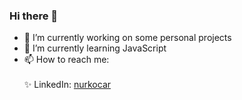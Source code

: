 ### Hi there 👋
- 🔭 I’m currently working on some personal projects
- 🌱 I’m currently learning JavaScript
- 📫 How to reach me: <br><br>
&#09;&#09;&#09;&#09;&#09;✨ LinkedIn: <a href='https://www.linkedin.com/in/nur-kocar/'>nurkocar</a>

<!--
**nurkocar/nurkocar** is a ✨ _special_ ✨ repository because its `README.md` (this file) appears on your GitHub profile.

Here are some ideas to get you started:

- 🔭 I’m currently working on some personal projects
- 🌱 I’m currently learning JavaScript
- 👯 I’m looking to collaborate on ...
- 🤔 I’m looking for help with ...
- 💬 Ask me about ...
- 📫 How to reach me: ...
- 😄 Pronouns: ...
- ⚡ Fun fact: ...
-->
